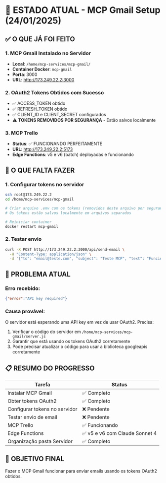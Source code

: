 # 🔄 ESTADO ATUAL - MCP Gmail Setup (24/01/2025)

## ✅ O QUE JÁ FOI FEITO

### 1. MCP Gmail Instalado no Servidor
- **Local**: `/home/mcp-services/mcp-gmail/`
- **Container Docker**: `mcp-gmail`
- **Porta**: 3000
- **URL**: http://173.249.22.2:3000

### 2. OAuth2 Tokens Obtidos com Sucesso
- ✅ ACCESS_TOKEN obtido
- ✅ REFRESH_TOKEN obtido
- ✅ CLIENT_ID e CLIENT_SECRET configurados
- ⚠️ **TOKENS REMOVIDOS POR SEGURANÇA** - Estão salvos localmente

### 3. MCP Trello
- **Status**: ✅ FUNCIONANDO PERFEITAMENTE
- **URL**: http://173.249.22.2:5173
- **Edge Functions**: v5 e v6 (batch) deployadas e funcionando

## 🔴 O QUE FALTA FAZER

### 1. Configurar tokens no servidor
```bash
ssh root@173.249.22.2
cd /home/mcp-services/mcp-gmail

# Criar arquivo .env com os tokens (removidos deste arquivo por segurança)
# Os tokens estão salvos localmente em arquivos separados

# Reiniciar container
docker restart mcp-gmail
```

### 2. Testar envio
```bash
curl -X POST http://173.249.22.2:3000/api/send-email \
  -H "Content-Type: application/json" \
  -d '{"to": "email@teste.com", "subject": "Teste MCP", "text": "Funcionou!"}'
```

## 🐛 PROBLEMA ATUAL

### Erro recebido:
```json
{"error":"API key required"}
```

### Causa provável:
O servidor está esperando uma API key em vez de usar OAuth2. Precisa:
1. Verificar o código do servidor em `/home/mcp-services/mcp-gmail/server.js`
2. Garantir que está usando os tokens OAuth2 corretamente
3. Pode precisar atualizar o código para usar a biblioteca googleapis corretamente

## 📋 RESUMO DO PROGRESSO

| Tarefa | Status |
|--------|--------|
| Instalar MCP Gmail | ✅ Completo |
| Obter tokens OAuth2 | ✅ Completo |
| Configurar tokens no servidor | ❌ Pendente |
| Testar envio de email | ❌ Pendente |
| MCP Trello | ✅ Funcionando |
| Edge Functions | ✅ v5 e v6 com Claude Sonnet 4 |
| Organização pasta Servidor | ✅ Completo |

## 🎯 OBJETIVO FINAL
Fazer o MCP Gmail funcionar para enviar emails usando os tokens OAuth2 obtidos.
